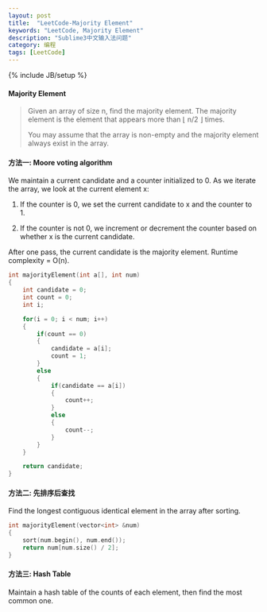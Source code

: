 ```yaml
---
layout: post
title:  "LeetCode-Majority Element"
keywords: "LeetCode, Majority Element"
description: "Sublime3中文输入法问题"
category: 编程
tags: [LeetCode]
---
```


{% include JB/setup %}

#### Majority Element
> Given an array of size n, find the majority element. The majority element is the element that appears more than ⌊ n/2 ⌋ times.
>
>You may assume that the array is non-empty and the majority element always exist in the array.

#### 方法一: Moore voting algorithm
We maintain a current candidate and a counter initialized to 0. As we iterate the array, we look at the current element x:

1. If the counter is 0, we set the current candidate to x and the counter to 1.

2. If the counter is not 0, we increment or decrement the counter based on whether x is the current candidate.

After one pass, the current candidate is the majority element. Runtime complexity = O(n).

```c
int majorityElement(int a[], int num)
{
	int candidate = 0;
	int count = 0;
	int i;

	for(i = 0; i < num; i++)
	{
		if(count == 0)
		{
			candidate = a[i];
			count = 1;
		}
		else
		{
			if(candidate == a[i])
			{
				count++;
			}
			else
			{
				count--;
			}
		}
	}

	return candidate;
}
```
<!--break-->

#### 方法二: 先排序后查找

Find the longest contiguous identical element in the array after sorting.

```c++
int majorityElement(vector<int> &num)
{
	sort(num.begin(), num.end());
	return num[num.size() / 2];
}

```

#### 方法三: Hash Table

Maintain a hash table of the counts of each element, then find the most common one.